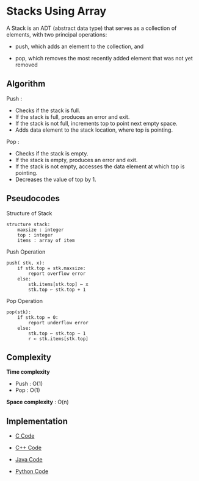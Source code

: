 # Stacks Using Array
A Stack is an ADT (abstract data type) that serves as a collection of elements, with two principal operations:

* push, which adds an element to the collection, and

* pop, which removes the most recently added element that was not yet removed

## Algorithm

Push :

* Checks if the stack is full.
* If the stack is full, produces an error and exit.
* If the stack is not full, increments top to point next empty space.
* Adds data element to the stack location, where top is pointing.

Pop :

* Checks if the stack is empty.
* If the stack is empty, produces an error and exit.
* If the stack is not empty, accesses the data element at which top is pointing.
* Decreases the value of top by 1.

## Pseudocodes

Structure of Stack
```
structure stack:
    maxsize : integer
    top : integer
    items : array of item
```

Push Operation
```
push( stk, x):
    if stk.top = stk.maxsize:
        report overflow error
    else:
        stk.items[stk.top] ← x
        stk.top ← stk.top + 1
```

Pop Operation
```
pop(stk):
    if stk.top = 0:
        report underflow error
    else:
        stk.top ← stk.top − 1
        r ← stk.items[stk.top]
```

## Complexity
**Time complexity**

* Push : O(1)
* Pop : O(1)

**Space complexity** : O(n)

## Implementation
* [C Code](https://github.com/jainaman224/Algo_Ds_Notes/blob/master/Stacks_Using_Arrays/Stacks.c)

* [C++ Code](https://github.com/jainaman224/Algo_Ds_Notes/blob/master/Stacks_Using_Arrays/Stacks.cpp)

* [Java Code](https://github.com/jainaman224/Algo_Ds_Notes/blob/master/Stacks_Using_Arrays/Stacks.java)

* [Python Code](https://github.com/jainaman224/Algo_Ds_Notes/blob/master/Stacks_Using_Arrays/Stacks.py)
